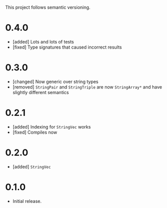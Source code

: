 This project follows semantic versioning.

# 0.4.0

* [added] Lots and lots of tests
* [fixed] Type signatures that caused incorrect results

# 0.3.0

* [changed] Now generic over string types
* [removed] `StringPair` and `StringTriple` are now `StringArray*` and have
            slightly different semantics

# 0.2.1

* [added] Indexing for `StringVec` works
* [fixed] Compiles now

# 0.2.0

* [added] `StringVec`

# 0.1.0

* Initial release.
